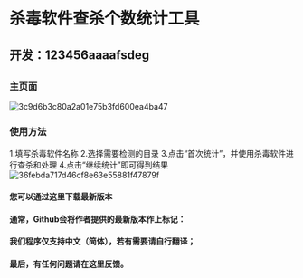 # 杀毒软件查杀个数统计工具
## 开发：123456aaaafsdeg
## 
### 主页面
![3c9d6b3c80a2a01e75b3fd600ea4ba47](https://github.com/user-attachments/assets/2e5bf4fc-ccdf-4bab-8306-728fe823d3b6)

### 使用方法
1.填写杀毒软件名称
2.选择需要检测的目录
3.点击“首次统计”，并使用杀毒软件进行查杀和处理
4.点击“继续统计”即可得到结果
![36febda717d46cf8e63e55881f47879f](https://github.com/user-attachments/assets/19cd75dd-d1f8-4931-b63d-383a43c9b61f)

#### 您可以通过这里下载最新版本
#### 通常，Github会将作者提供的最新版本作上标记： 
#### 我们程序仅支持中文（简体），若有需要请自行翻译；
#### 最后，有任何问题请在这里反馈。


